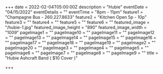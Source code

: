 +++
date = 2022-02-04T05:00:00Z
description = "Hubie"
eventDate = "04/15/2022"
eventDetails = ""
eventTime = "8pm - 11pm"
feature1 = "Champagne Bus - 260.227.8633"
feature2 = "Kitchen Open 5p - 10p"
feature3 = ""
feature4 = ""
feature5 = ""
feature6 = ""
featured_image = "/hubie-1.jpg"
featured_image_height = "890"
featured_image_width = "1009"
pageImage1 = ""
pageImage10 = ""
pageImage11 = ""
pageImage12 = ""
pageImage13 = ""
pageImage14 = ""
pageImage15 = ""
pageImage16 = ""
pageImage17 = ""
pageImage18 = ""
pageImage19 = ""
pageImage2 = ""
pageImage20 = ""
pageImage3 = ""
pageImage4 = ""
pageImage5 = ""
pageImage6 = ""
pageImage7 = ""
pageImage8 = ""
pageImage9 = ""
title = "Hubie Ashcraft Band ( $10 Cover )"

+++
